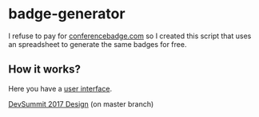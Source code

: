 # badge-generator
I refuse to pay for [conferencebadge.com](http://conferencebadge.com) so I created this script that uses an spreadsheet to generate the same badges for free.

## How it works?

Here you have a [user interface](http://hhkaos.github.io/badge-generator/).

[DevSummit 2017 Design](http://hhkaos.github.io/badge-generator/bagde-generator.html?logo=&bgSrc=http://hhkaos.github.io/badge-generator%2Fimg%2Fbackground.png&bgHeader=&headerTxtColor=1e0d3c&bgFooter=53d5cf&footerTxtColor=&width=440&height=308&id=13J7bCeY26AaUGgW_2gOyLH5aulZFKQM_zwxMhfUJTGQ&theme=theme2) (on master branch)

